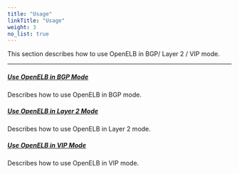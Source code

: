 ```yaml
---
title: "Usage"
linkTitle: "Usage"
weight: 3
no_list: true
---
```


This section describes how to use OpenELB in BGP/ Layer 2 / VIP mode.

---

##### **[Use OpenELB in BGP Mode](/docs/getting-started/usage/use-openelb-in-bgp-mode/)**

Describes how to use OpenELB in BGP mode.

##### **[Use OpenELB in Layer 2 Mode](/docs/getting-started/usage/use-openelb-in-layer-2-mode/)**

Describes how to use OpenELB in Layer 2 mode.

##### **[Use OpenELB in VIP Mode ](/docs/getting-started/usage/use-openelb-in-vip-mode/)**

Describes how to use OpenELB in VIP mode.
